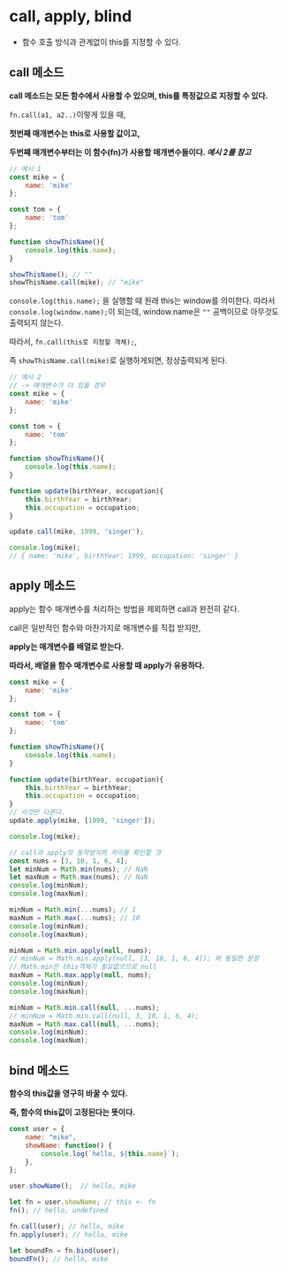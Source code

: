 # call, apply, blind 
- 함수 호출 방식과 관계없이 this를 지정할 수 있다. 

## call 메소드 
**call 메소드는 모든 함수에서 사용할 수 있으며, this를 특정값으로 지정할 수 있다.**

`fn.call(a1, a2..)`이렇게 있을 때, 

**첫번째 매개변수는 this로 사용할 값이고,** 

**두번째 매개변수부터는 이 함수(fn)가 사용할 매개변수들이다. _예시 2를 참고_**

```js 
// 예시 1
const mike = {
    name: 'mike'
}; 

const tom = {
    name: 'tom'
}; 

function showThisName(){
    console.log(this.name);
}

showThisName(); // ""
showThisName.call(mike); // "mike"

```
`console.log(this.name);` 을 실행할 때 원래 this는 window를 의미한다. 따라서 `console.log(window.name);`이 되는데, window.name은 `""` 공백이므로 아무것도 출력되지 않는다. 

따라서, `fn.call(this로 지정할 객체);`, 

즉 `showThisName.call(mike)`로 실행하게되면, 정상출력되게 된다. 

```js 
// 예시 2
// -> 매개변수가 더 있을 경우 
const mike = {
    name: 'mike'
}; 

const tom = {
    name: 'tom'
}; 

function showThisName(){
    console.log(this.name);
}

function update(birthYear, occupation){
    this.birthYear = birthYear;
    this.occupation = occupation; 
}

update.call(mike, 1999, 'singer');

console.log(mike);
// { name: 'mike', birthYear: 1999, occupation: 'singer' }
```

## apply 메소드 
apply는 함수 매개변수를 처리하는 방법을 제외하면 call과 완전히 같다. 

call은 일반적인 함수와 마찬가지로 매개변수를 직접 받지만,

**apply는 매개변수를 배열로 받는다.**

**따라서, 배열을 함수 매개변수로 사용할 때 apply가 유용하다.**

```js
const mike = {
    name: 'mike'
}; 

const tom = {
    name: 'tom'
}; 

function showThisName(){
    console.log(this.name);
}

function update(birthYear, occupation){
    this.birthYear = birthYear;
    this.occupation = occupation; 
}
// 이것만 다른다.
update.apply(mike, [1999, 'singer']);

console.log(mike);
```

```js
// call과 apply의 동작방식의 차이를 확인할 것 
const nums = [3, 10, 1, 6, 4];
let minNum = Math.min(nums); // NaN
let maxNum = Math.max(nums); // NaN
console.log(minNum);
console.log(maxNum);

minNum = Math.min(...nums); // 1
maxNum = Math.max(...nums); // 10
console.log(minNum);
console.log(maxNum);

minNum = Math.min.apply(null, nums);
// minNum = Math.min.apply(null, [3, 10, 1, 6, 4]); 와 동일한 문장 
// Math.min은 this객체가 필요없으므로 null 
maxNum = Math.max.apply(null, nums);
console.log(minNum);
console.log(maxNum);

minNum = Math.min.call(null, ...nums);
// minNum = Math.min.call(null, 3, 10, 1, 6, 4);
maxNum = Math.max.call(null, ...nums);
console.log(minNum);
console.log(maxNum);
```

## bind 메소드 
**함수의 this값을 영구히 바꿀 수 있다.**

**즉, 함수의 this값이 고정된다는 뜻이다.**


```js
const user = {
    name: "mike",
    showName: function() {
        console.log(`hello, ${this.name}`);
    },
};

user.showName();  // hello, mike

let fn = user.showName; // this <- fn 
fn(); // hello, undefined

fn.call(user); // hello, mike 
fn.apply(user); // hello, mike 

let boundFn = fn.bind(user);
boundFn(); // hello, mike

```